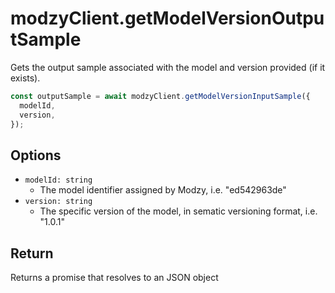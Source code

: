 
# modzyClient.getModelVersionOutputSample

Gets the output sample associated with the model and version provided (if it exists).

```javascript
const outputSample = await modzyClient.getModelVersionInputSample({
  modelId,
  version,
});
```

## Options

- `modelId: string`
  - The model identifier assigned by Modzy, i.e. "ed542963de"
- `version: string`
  - The specific version of the model, in sematic versioning format, i.e. "1.0.1"

## Return

Returns a promise that resolves to an JSON object